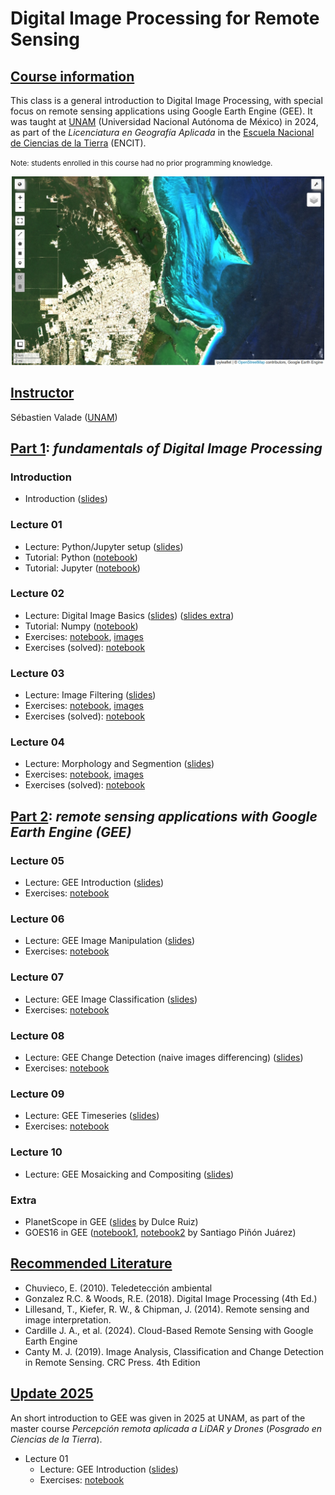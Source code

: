 # Digital Image Processing for Remote Sensing

## <u>Course information</u>
This class is a general introduction to Digital Image Processing, with special focus on remote sensing applications using Google Earth Engine (GEE). It was taught at [UNAM](https://www.unam.mx/) (Universidad Nacional Autónoma de México) in 2024, as part of the *Licenciatura en Geografía Aplicada* in the [Escuela Nacional de Ciencias de la Tierra](https://www.encit.unam.mx/) (ENCIT).<br>

<small>Note: students enrolled in this course had no prior programming knowledge.</small>

<div style="text-align: center; margin-top: 0;">
    <img src="featured.jpg" alt="" width="500"/>
</div>

## <u>Instructor</u>
Sébastien Valade ([UNAM](https://svalade.github.io/))

## <u>Part 1</u>: *fundamentals of Digital Image Processing*

### Introduction 
* Introduction ([slides](https://raw.githubusercontent.com/svalade/dip4rs/master/lectures/pdfs_2024/DIP4RS_00_introduction.pdf))
  
### Lecture 01
* Lecture: Python/Jupyter setup ([slides](https://raw.githubusercontent.com/svalade/dip4rs/master/lectures/pdfs_2024/DIP4RS_01_lecture.pdf))
* Tutorial: Python ([notebook](https://github.com/svalade/dip4rs/blob/master/exercises/01/DIP4RS_01_python-tutorial.ipynb))
* Tutorial: Jupyter ([notebook](https://github.com/svalade/dip4rs/blob/master/exercises/01/DIP4RS_01_jupyter-tutorial.ipynb))

### Lecture 02
* Lecture: Digital Image Basics ([slides](https://raw.githubusercontent.com/svalade/dip4rs/master/lectures/pdfs_2024/DIP4RS_02_lecture.pdf)) ([slides extra](https://raw.githubusercontent.com/svalade/dip4rs/master/lectures/pdfs_2024/DIP4RS_02_lecture_extra.pdf))
* Tutorial: Numpy ([notebook](https://github.com/svalade/dip4rs/blob/master/exercises/02/DIP4RS_02_numpy-tutorial.ipynb))
* Exercises: [notebook](https://github.com/svalade/dip4rs/blob/master/exercises/02/exercises.ipynb), [images](https://github.com/svalade/dip4rs/blob/master/exercises/02/exercises_images.zip)
* Exercises (solved): [notebook](https://github.com/svalade/dip4rs/blob/master/exercises/02/exercises_solved-live.ipynb)

### Lecture 03
* Lecture: Image Filtering ([slides](https://raw.githubusercontent.com/svalade/dip4rs/master/lectures/pdfs_2024/DIP4RS_03_lecture.pdf))
* Exercises: [notebook](https://github.com/svalade/dip4rs/blob/master/exercises/03/exercises.ipynb), [images](https://github.com/svalade/dip4rs/blob/master/exercises/03/exercises_images.zip)
* Exercises (solved): [notebook](https://github.com/svalade/dip4rs/blob/master/exercises/03/exercises_solved-live.ipynb)

### Lecture 04
* Lecture: Morphology and Segmention ([slides](https://raw.githubusercontent.com/svalade/dip4rs/master/lectures/pdfs_2024/DIP4RS_04_lecture.pdf))
* Exercises: [notebook](https://github.com/svalade/dip4rs/blob/master/exercises/04/exercises.ipynb), [images](https://github.com/svalade/dip4rs/blob/master/exercises/04/exercises_images.zip)
* Exercises (solved): [notebook](https://github.com/svalade/dip4rs/blob/master/exercises/04/exercises_solved-live.ipynb)

## <u>Part 2</u>: *remote sensing applications with Google Earth Engine (GEE)*

### Lecture 05
* Lecture: GEE Introduction ([slides](https://raw.githubusercontent.com/svalade/dip4rs/master/lectures/pdfs_2024/DIP4RS_05_lecture.pdf))
* Exercises: [notebook](https://github.com/svalade/dip4rs/blob/master/exercises/05/exercises.ipynb)

### Lecture 06
* Lecture: GEE Image Manipulation ([slides](https://raw.githubusercontent.com/svalade/dip4rs/master/lectures/pdfs_2024/DIP4RS_06_lecture.pdf))
* Exercises: [notebook](https://github.com/svalade/dip4rs/blob/master/exercises/06/exercises.ipynb)

### Lecture 07
* Lecture: GEE Image Classification ([slides](https://raw.githubusercontent.com/svalade/dip4rs/master/lectures/pdfs_2024/DIP4RS_07_lecture.pdf))
* Exercises: [notebook](https://github.com/svalade/dip4rs/blob/master/exercises/07/exercises.ipynb)

### Lecture 08
* Lecture: GEE Change Detection (naive images differencing) ([slides](https://raw.githubusercontent.com/svalade/dip4rs/master/lectures/pdfs_2024/DIP4RS_08_lecture.pdf))
* Exercises: [notebook](https://github.com/svalade/dip4rs/blob/master/exercises/08/exercises.ipynb)

### Lecture 09
* Lecture: GEE Timeseries ([slides](https://raw.githubusercontent.com/svalade/dip4rs/master/lectures/pdfs_2024/DIP4RS_09_lecture.pdf))
* Exercises: [notebook](https://github.com/svalade/dip4rs/blob/master/exercises/09/exercises.ipynb)

### Lecture 10
* Lecture: GEE Mosaicking and Compositing ([slides](https://raw.githubusercontent.com/svalade/dip4rs/master/lectures/pdfs_2024/DIP4RS_10_lecture.pdf))
<!-- * Exercises: [notebook](https://github.com/svalade/dip4rs/blob/master/exercises/10/exercises.ipynb) -->

### Extra
* PlanetScope in GEE ([slides](https://raw.githubusercontent.com/svalade/dip4rs/master/lectures/pdfs_2024/DIP4RS_extra_PlanetScope.pdf) by Dulce Ruiz)
* GOES16 in GEE ([notebook1](https://github.com/svalade/dip4rs/blob/master/exercises/GOES/GOES16_ash.ipynb), [notebook2](https://github.com/svalade/dip4rs/blob/master/exercises/GOES/GOES16_eclipse.ipynb) by Santiago Piñón Juárez)

## <u>Recommended Literature</u>
* Chuvieco, E. (2010). Teledetección ambiental
* Gonzalez R.C. & Woods, R.E. (2018). Digital Image Processing (4th Ed.)
* Lillesand, T., Kiefer, R. W., & Chipman, J. (2014). Remote sensing and image interpretation.
* Cardille J. A., et al. (2024). Cloud-Based Remote Sensing with Google Earth Engine
* Canty M. J. (2019). Image Analysis, Classification and Change Detection in Remote Sensing. CRC Press. 4th Edition

## <u>Update 2025</u>
An short introduction to GEE was given in 2025 at UNAM, as part of the master course *Percepción remota aplicada a LiDAR y Drones* (*Posgrado en Ciencias de la Tierra*).
* Lecture 01
  - Lecture: GEE Introduction ([slides](https://raw.githubusercontent.com/svalade/dip4rs/master/lectures/pdfs_2025/Lecture-01_GEE-intro_compressed.pdf))
  - Exercises: [notebook](https://github.com/svalade/dip4rs/blob/master/exercises/05/exercises.ipynb)